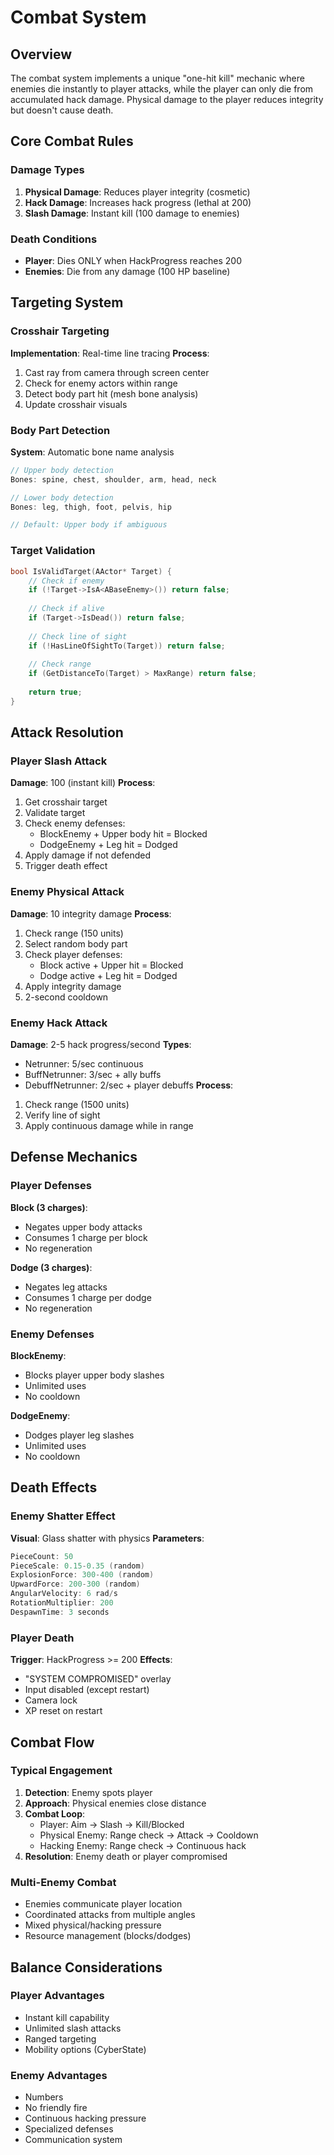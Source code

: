 # Combat System

## Overview
The combat system implements a unique "one-hit kill" mechanic where enemies die instantly to player attacks, while the player can only die from accumulated hack damage. Physical damage to the player reduces integrity but doesn't cause death.

## Core Combat Rules

### Damage Types
1. **Physical Damage**: Reduces player integrity (cosmetic)
2. **Hack Damage**: Increases hack progress (lethal at 200)
3. **Slash Damage**: Instant kill (100 damage to enemies)

### Death Conditions
- **Player**: Dies ONLY when HackProgress reaches 200
- **Enemies**: Die from any damage (100 HP baseline)

## Targeting System

### Crosshair Targeting
**Implementation**: Real-time line tracing
**Process**:
1. Cast ray from camera through screen center
2. Check for enemy actors within range
3. Detect body part hit (mesh bone analysis)
4. Update crosshair visuals

### Body Part Detection
**System**: Automatic bone name analysis
```cpp
// Upper body detection
Bones: spine, chest, shoulder, arm, head, neck

// Lower body detection  
Bones: leg, thigh, foot, pelvis, hip

// Default: Upper body if ambiguous
```

### Target Validation
```cpp
bool IsValidTarget(AActor* Target) {
    // Check if enemy
    if (!Target->IsA<ABaseEnemy>()) return false;
    
    // Check if alive
    if (Target->IsDead()) return false;
    
    // Check line of sight
    if (!HasLineOfSightTo(Target)) return false;
    
    // Check range
    if (GetDistanceTo(Target) > MaxRange) return false;
    
    return true;
}
```

## Attack Resolution

### Player Slash Attack
**Damage**: 100 (instant kill)
**Process**:
1. Get crosshair target
2. Validate target
3. Check enemy defenses:
   - BlockEnemy + Upper body hit = Blocked
   - DodgeEnemy + Leg hit = Dodged
4. Apply damage if not defended
5. Trigger death effect

### Enemy Physical Attack
**Damage**: 10 integrity damage
**Process**:
1. Check range (150 units)
2. Select random body part
3. Check player defenses:
   - Block active + Upper hit = Blocked
   - Dodge active + Leg hit = Dodged
4. Apply integrity damage
5. 2-second cooldown

### Enemy Hack Attack
**Damage**: 2-5 hack progress/second
**Types**:
- Netrunner: 5/sec continuous
- BuffNetrunner: 3/sec + ally buffs
- DebuffNetrunner: 2/sec + player debuffs
**Process**:
1. Check range (1500 units)
2. Verify line of sight
3. Apply continuous damage while in range

## Defense Mechanics

### Player Defenses
**Block (3 charges)**:
- Negates upper body attacks
- Consumes 1 charge per block
- No regeneration

**Dodge (3 charges)**:
- Negates leg attacks
- Consumes 1 charge per dodge
- No regeneration

### Enemy Defenses
**BlockEnemy**:
- Blocks player upper body slashes
- Unlimited uses
- No cooldown

**DodgeEnemy**:
- Dodges player leg slashes
- Unlimited uses
- No cooldown

## Death Effects

### Enemy Shatter Effect
**Visual**: Glass shatter with physics
**Parameters**:
```cpp
PieceCount: 50
PieceScale: 0.15-0.35 (random)
ExplosionForce: 300-400 (random)
UpwardForce: 200-300 (random)
AngularVelocity: 6 rad/s
RotationMultiplier: 200
DespawnTime: 3 seconds
```

### Player Death
**Trigger**: HackProgress >= 200
**Effects**:
- "SYSTEM COMPROMISED" overlay
- Input disabled (except restart)
- Camera lock
- XP reset on restart

## Combat Flow

### Typical Engagement
1. **Detection**: Enemy spots player
2. **Approach**: Physical enemies close distance
3. **Combat Loop**:
   - Player: Aim → Slash → Kill/Blocked
   - Physical Enemy: Range check → Attack → Cooldown
   - Hacking Enemy: Range check → Continuous hack
4. **Resolution**: Enemy death or player compromised

### Multi-Enemy Combat
- Enemies communicate player location
- Coordinated attacks from multiple angles
- Mixed physical/hacking pressure
- Resource management (blocks/dodges)

## Balance Considerations

### Player Advantages
- Instant kill capability
- Unlimited slash attacks
- Ranged targeting
- Mobility options (CyberState)

### Enemy Advantages
- Numbers
- No friendly fire
- Continuous hacking pressure
- Specialized defenses
- Communication system